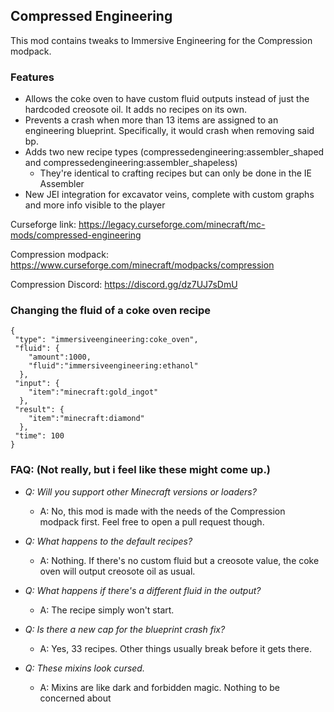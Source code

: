 ## Compressed Engineering

This mod contains tweaks to Immersive Engineering for the Compression modpack.

### Features
- Allows the coke oven to have custom fluid outputs instead of just the hardcoded creosote oil. It adds no recipes on its own.  
- Prevents a crash when more than 13 items are assigned to an engineering blueprint. Specifically, it would crash when removing said bp.
- Adds two new recipe types (compressedengineering:assembler_shaped and compressedengineering:assembler_shapeless)
  - They're identical to crafting recipes but can only be done in the IE Assembler
- New JEI integration for excavator veins, complete with custom graphs and more info visible to the player 

Curseforge link: https://legacy.curseforge.com/minecraft/mc-mods/compressed-engineering

Compression modpack: https://www.curseforge.com/minecraft/modpacks/compression

Compression Discord: https://discord.gg/dz7UJ7sDmU

### Changing the fluid of a coke oven recipe
```
{
 "type": "immersiveengineering:coke_oven",
 "fluid": {
    "amount":1000,
    "fluid":"immersiveengineering:ethanol"
  },
 "input": {
    "item":"minecraft:gold_ingot"
  },
 "result": {
    "item":"minecraft:diamond"
  },
 "time": 100
}
```
### FAQ: (Not really, but i feel like these might come up.)

- *Q: Will you support other Minecraft versions or loaders?*
  - A: No, this mod is made with the needs of the Compression modpack first. Feel free to open a pull request though.

- *Q: What happens to the default recipes?*
  - A: Nothing. If there's no custom fluid but a creosote value, the coke oven will output creosote oil as usual.

- *Q: What happens if there's a different fluid in the output?*
  - A: The recipe simply won't start.

- *Q: Is there a new cap for the blueprint crash fix?*
  - A: Yes, 33 recipes. Other things usually break before it gets there.

- *Q: These mixins look cursed.*
  - A: Mixins are like dark and forbidden magic. Nothing to be concerned about
